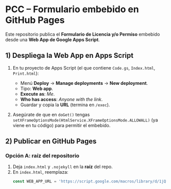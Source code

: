 # PCC – Formulario embebido en GitHub Pages

Este repositorio publica el **Formulario de Licencia y/o Permiso** embebido desde una **Web App de Google Apps Script**.

## 1) Despliega la Web App en Apps Script

1. En tu proyecto de Apps Script (el que contiene `Code.gs`, `Index.html`, `Print.html`):
   - Menú **Deploy** → **Manage deployments** → **New deployment**.
   - Tipo: **Web app**.
   - **Execute as**: *Me*.
   - **Who has access**: *Anyone with the link*.
   - Guardar y copia la **URL** (termina en `/exec`).

2. Asegúrate de que en `doGet()` tengas `setXFrameOptionsMode(HtmlService.XFrameOptionsMode.ALLOWALL)` (ya viene en tu código) para permitir el embebido.

## 2) Publicar en GitHub Pages

### Opción A: raíz del repositorio
1. Deja `index.html` y `.nojekyll` en la **raíz** del repo.
2. En `index.html`, reemplaza:
   ```js
   const WEB_APP_URL = 'https://script.google.com/macros/library/d/1jQHiBMupmJCsEz--nGN5FpFrv7h8kO0jm8U5a88ipCYHAsDvVJJ-8VIp/30';
